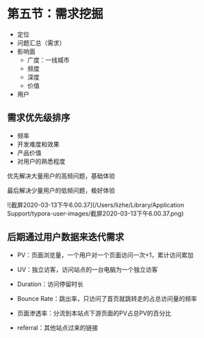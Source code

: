 # 第五节：需求挖掘

- 定位
- 问题汇总（需求）
- 影响面
  - 广度：一线城市
  - 频度
  - 深度
  - 价值
- 用户



## 需求优先级排序



- 频率
- 开发难度和效果
- 产品价值
- 对用户的熟悉程度



优先解决大量用户的高频问题，基础体验

最后解决少量用户的低频问题，极好体验

![截屏2020-03-13下午6.00.37](/Users/lizhe/Library/Application Support/typora-user-images/截屏2020-03-13下午6.00.37.png)





## 后期通过用户数据来迭代需求

- PV：页面浏览量，一个用户对一个页面访问一次+1，累计访问累加

- UV：独立访客，访问站点的一台电脑为一个独立访客

- Duration：访问停留时长

- Bounce Rate：跳出率，只访问了首页就跳转走的占总访问量的频率

- 页面渗透率：分流到本站点下游页面的PV占总PV的百分比

- referral：其他站点过来的链接

  